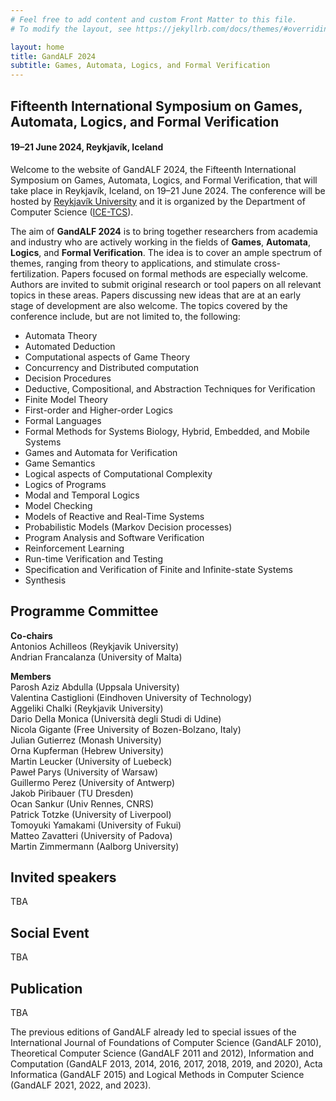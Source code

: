 ```yaml
---
# Feel free to add content and custom Front Matter to this file.
# To modify the layout, see https://jekyllrb.com/docs/themes/#overriding-theme-defaults

layout: home
title: GandALF 2024
subtitle: Games, Automata, Logics, and Formal Verification
---
```


## Fifteenth International Symposium on Games, Automata, Logics, and Formal Verification ##

#### 19–21 June 2024, Reykjavík, Iceland ####

Welcome to the website of GandALF 2024, the Fifteenth International Symposium on Games, Automata, Logics, and Formal Verification, that will take place in Reykjavík, Iceland, on 19–21 June 2024. The conference will be hosted by [Reykjavík University](https://en.ru.is/) and it is organized by the Department of Computer Science ([ICE-TCS](https://icetcs.ru.is)).

The aim of **GandALF 2024** is to bring together researchers from academia and industry who are actively working in the fields of **Games**, **Automata**, **Logics**, and **Formal Verification**. The idea is to cover an ample spectrum of themes, ranging from theory to applications, and stimulate cross-fertilization. Papers focused on formal methods are especially welcome. Authors are invited to submit original research or tool papers on all relevant topics in these areas. Papers discussing new ideas that are at an early stage of development are also welcome. The topics covered by the conference include, but are not limited to, the following:

* Automata Theory
* Automated Deduction
* Computational aspects of Game Theory
* Concurrency and Distributed computation
* Decision Procedures
* Deductive, Compositional, and Abstraction Techniques for Verification
* Finite Model Theory
* First-order and Higher-order Logics
* Formal Languages
* Formal Methods for Systems Biology, Hybrid, Embedded, and Mobile Systems
* Games and Automata for Verification
* Game Semantics
* Logical aspects of Computational Complexity
* Logics of Programs
* Modal and Temporal Logics
* Model Checking
* Models of Reactive and Real-Time Systems
* Probabilistic Models (Markov Decision processes)
* Program Analysis and Software Verification
* Reinforcement Learning
* Run-time Verification and Testing
* Specification and Verification of Finite and Infinite-state Systems
* Synthesis

## Programme Committee ##
**Co-chairs**  
Antonios Achilleos (Reykjavik University)  
Andrian Francalanza (University of Malta)  


**Members**  
Parosh Aziz Abdulla (Uppsala University)  
Valentina Castiglioni (Eindhoven University of Technology)    
Aggeliki Chalki (Reykjavik University)  
Dario Della Monica (Università degli Studi di Udine)  
Nicola Gigante (Free University of Bozen-Bolzano, Italy)  
Julian Gutierrez (Monash University)  
Orna Kupferman (Hebrew University)  
Martin Leucker (University of Luebeck)  
Pawe<span>&#322;</span> Parys (University of Warsaw)   
Guillermo Perez (University of Antwerp)  
Jakob Piribauer (TU Dresden)  
Ocan Sankur (Univ Rennes, CNRS)  
Patrick Totzke (University of Liverpool)  
Tomoyuki Yamakami (University of Fukui)  
Matteo Zavatteri (University of Padova)  
Martin Zimmermann (Aalborg University)  

## Invited speakers ##
TBA

## Social Event ##
TBA

## Publication ##
TBA

The previous editions of GandALF already led to special issues of the International Journal of Foundations of Computer Science (GandALF 2010), Theoretical Computer Science (GandALF 2011 and 2012), Information and Computation (GandALF 2013, 2014, 2016, 2017, 2018, 2019, and 2020), Acta Informatica (GandALF 2015) and Logical Methods in Computer Science (GandALF 2021, 2022, and 2023).

